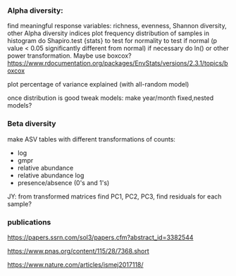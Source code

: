 

### Alpha diversity:
find meaningful response variables: richness, evenness, Shannon diversity, other Alpha diversity indices
plot frequency distribution of samples in histogram
do Shapiro.test {stats} to test for normality to test if normal (p value < 0.05 significantly different from normal)
if necessary do ln() or other power transformation. Maybe use boxcox?
https://www.rdocumentation.org/packages/EnvStats/versions/2.3.1/topics/boxcox

plot percentage of variance explained (with all-random model)

once distribution is good tweak models: make year/month fixed,nested models?


### Beta diversity

make ASV tables with different transformations of counts:
 - log
 - gmpr
 - relative abundance
 - relative abundance log
 - presence/absence (0's and 1's)


JY: from transformed matrices find PC1, PC2, PC3, find residuals for each sample?




### publications

https://papers.ssrn.com/sol3/papers.cfm?abstract_id=3382544 

https://www.pnas.org/content/115/28/7368.short

https://www.nature.com/articles/ismej2017118/












